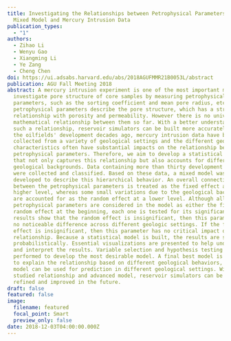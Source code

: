 ```yaml
---
title: Investigating the Relationships between Petrophysical Parameters Using a
  Mixed Model and Mercury Intrusion Data
publication_types:
  - "1"
authors:
  - Zihao Li
  - Wenyu Gao
  - Xiangming Li
  - Ye Zang
  - Cheng Chen
doi: https://ui.adsabs.harvard.edu/abs/2018AGUFMMR21B0053L/abstract
publication: AGU Fall Meeting 2018
abstract: A mercury intrusion experiment is one of the most important methods to
  investigate pore structure of core samples by measuring petrophysical
  parameters, such as the sorting coefficient and mean pore radius, etc. These
  petrophysical parameters describe the pore structure, which has a strong
  relationship with porosity and permeability. However there is no universal
  mathematical relationship between them so far. With a better understanding of
  such a relationship, reservoir simulators can be built more accurately. Since
  the oilfields' development decades ago, mercury intrusion data have been
  collected from a variety of geological settings and the different geological
  characteristics often have substantial impacts on the relationship between the
  petrophysical parameters. Therefore, we aim to develop a statistical model
  that not only captures this relationship but also accounts for different
  geological backgrounds. Data containing more than thirty development blocks
  were collected and classified. Based on these data, a mixed model was
  developed to describe this hierarchical behavior. An overall connection
  between the petrophysical parameters is treated as the fixed effect at a
  higher level, whereas some small variations due to the geological background
  are accounted for as the random effect at a lower level. Although all
  petrophysical parameters are considered in the model as either the fixed or
  random effect at the beginning, each one is tested for its significance. If
  results show that the random effect is insignificant, then this parameter has
  no noticeable difference across different geologic settings. If the fixed
  effect is insignificant, then this parameter has no critical impact on the
  relationship. Because a statistical model is built, the results are shown
  probabilistically. Essential visualizations are presented to help understand
  and interpret the results. Variable selection and hypothesis testing are
  performed to develop the most desirable model. A final best model is achieved
  to explain the relationship based on different geological behaviors, and this
  model can be used for prediction in different geological settings. With the
  studied relationship and advanced model, reservoir simulators can be greatly
  refined and improved in the future.
draft: false
featured: false
image:
  filename: featured
  focal_point: Smart
  preview_only: false
date: 2018-12-03T04:00:00.000Z
---
```

